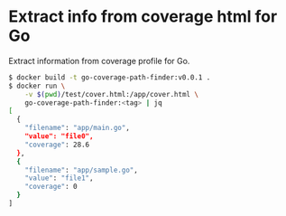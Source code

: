 # Extract info from coverage html for Go

Extract information from coverage profile for Go.

```sh
$ docker build -t go-coverage-path-finder:v0.0.1 .
$ docker run \
    -v $(pwd)/test/cover.html:/app/cover.html \
    go-coverage-path-finder:<tag> | jq
[
  {
    "filename": "app/main.go",
    "value": "file0",
    "coverage": 28.6
  },
  {
    "filename": "app/sample.go",
    "value": "file1",
    "coverage": 0
  }
]
```
